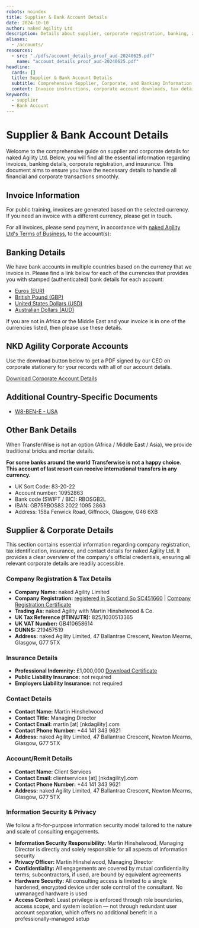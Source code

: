 ```yaml
---
robots: noindex
title: Supplier & Bank Account Details
date: 2024-10-10
author: naked Agility Ltd
description: Details about supplier, corporate registration, banking, and insurance for naked Agility Ltd.
aliases:
  - /accounts/
resources:
  - src: "./pdfs/account_details_proof_aud-20240625.pdf"
    name: "account_details_proof_aud-20240625.pdf"
headline:
  cards: []
  title: Supplier & Bank Account Details
  subtitle: Comprehensive Supplier, Corporate, and Banking Information for naked Agility Ltd
  content: Invoice instructions, corporate account downloads, tax details, banking information, and insurance coverage details for naked Agility Ltd.
keywords:
  - supplier
  - Bank Account
---
```


# Supplier & Bank Account Details

Welcome to the comprehensive guide on supplier and corporate details for naked Agility Ltd. Below, you will find all the essential information regarding invoices, banking details, corporate registration, and insurance. This document aims to ensure you have the necessary details to handle all financial and corporate transactions smoothly.

## Invoice Information

For public training, invoices are generated based on the selected currency. If you need an invoice with a different currency, please get in touch.

For all invoices, please send payment, in accordance with [naked Agility Ltd's Terms of Business](/terms), to the account(s):

## Banking Details

We have bank accounts in multiple countries based on the currency that we invoice in. Please find a link below for each of the currencies that provides you with stamped (authenticated) bank details for each account:

- [Euros (EUR)](./pdfs/naked-Agility-Limited-Martin-Hinshelwood_EUR_8955977.pdf)
- [British Pound (GBP)](./pdfs/naked-Agility-Limited-Martin-Hinshelwood_GBP_3068338.pdf)
- [United States Dollars (USD)](./pdfs/naked-Agility-Limited-Martin-Hinshelwood_USD_8310175368.pdf)
- [Australian Dollars (AUD)](./pdfs/account_details_proof_aud-20240625.pdf)

If you are not in Africa or the Middle East and your invoice is in one of the currencies listed, then please use these details.

## NKD Agility Corporate Accounts

Use the download button below to get a PDF signed by our CEO on corporate stationery for your records with all of our account details.

[Download Corporate Account Details](./pdfs/nkdagility-account-details-20231124.pdf)

## Additional Country-Specific Documents

- [W8-BEN-E - USA](./pdfs/nkdagility-W8BENE-signed-26-Jul-2023-9-24.pdf)

## Other Bank Details

When TransferWise is not an option (Africa / Middle East / Asia), we provide traditional bricks and mortar details.

**For some banks around the world Transferwise is not a happy choice. This account of last resort can receive international transfers in any currency.**

- UK Sort Code: 83-20-22
- Account number: 10952863
- Bank code (SWIFT / BIC): RBOSGB2L
- IBAN: GB75RBOS83 2022 1095 2863
- Address: 158a Fenwick Road, Giffnock, Glasgow, G46 6XB

## Supplier & Corporate Details

This section contains essential information regarding company registration, tax identification, insurance, and contact details for naked Agility Ltd. It provides a clear overview of the company's official credentials, ensuring all relevant corporate details are readily accessible.

### Company Registration & Tax Details

- **Company Name:** naked Agility Limited
- **Company Registration:** [registered in Scotland So SC451660](https://beta.companieshouse.gov.uk/company/SC451660) | [Company Registration Certificate](./pdfs/SC451660-naked-Agility-Ltd.pdf)
- **Trading As:** naked Agility with Martin Hinshelwood & Co.
- **UK Tax Reference (fTIN\UTR):** 825/1030513365
- **UK VAT Number:** GB410658614
- **DUNNS:** 219457519
- **Address:** naked Agility Limited, 47 Ballantrae Crescent, Newton Mearns, Glasgow, G77 5TX

### Insurance Details

- **Professional Indemnity:** £1,000,000 [Download Certificate](./pdfs/HISCOX-DC501-PI-Certificate.pdf)
- **Public Liability Insurance:** not required
- **Employers Liability Insurance:** not required

### Contact Details

- **Contact Name:** Martin Hinshelwood
- **Contact Title:** Managing Director
- **Contact Email:** martin [at] [nkdagility].com
- **Contact Phone Number:** +44 141 343 9621
- **Address:** naked Agility Limited, 47 Ballantrae Crescent, Newton Mearns, Glasgow, G77 5TX

### Account/Remit Details

- **Contact Name:** Client Services
- **Contact Email:** clientservices [at] [nkdagility].com
- **Contact Phone Number:** +44 141 343 9621
- **Address:** naked Agility Limited, 47 Ballantrae Crescent, Newton Mearns, Glasgow, G77 5TX

### Information Security & Privacy

We follow a fit-for-purpose information security model tailored to the nature and scale of consulting engagements.

- **Information Security Responsibility:** Martin Hinshelwood, Managing Director is directly and solely responsible for all aspects of information security
- **Privacy Officer:** Martin Hinshelwood, Managing Director
- **Confidentiality:** All engagements are covered by mutual confidentiality terms; subcontractors, if used, are bound by equivalent agreements
- **Hardware Security:** All consulting access is limited to a single hardened, encrypted device under sole control of the consultant. No unmanaged hardware is used
- **Access Control:** Least privilege is enforced through role boundaries, access scope, and system isolation — not through redundant user account separation, which offers no additional benefit in a professionally-managed setup
